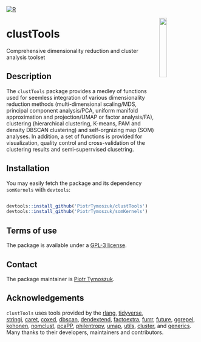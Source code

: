 [![R](https://github.com/PiotrTymoszuk/clustTools/actions/workflows/r.yml/badge.svg)](https://github.com/PiotrTymoszuk/clustTools/actions/workflows/r.yml)

<img src="https://github.com/PiotrTymoszuk/clustTools/assets/80723424/fcf39384-39f7-43f8-a396-b546a3218398" width="20%" height="20%" align = "right">

# clustTools
Comprehensive dimensionality reduction and cluster analysis toolset

## Description

The `clustTools` package provides a medley of functions used for seemless integration of various dimensionality reduction methods (multi-dimensional scaling/MDS, principal component analysis/PCA, uniform manifold approximation and projection/UMAP or factor analysis/FA), clustering (hierarchical clustering, K-means, PAM and density DBSCAN clustering) and self-orgnizing map (SOM) analyses. In addition, a set of functions is provided for visualization, quality control and cross-validation of the clustering results and semi-superrvised clusetring.

## Installation

You may easily fetch the package and its dependency `somKernels` with `devtools`: 

```r

devtools::install_github('PiotrTymoszuk/clustTools')
devtools::install_github('PiotrTymoszuk/somKernels')

```

## Terms of use

The package is available under a [GPL-3 license](https://github.com/PiotrTymoszuk/clustTools/blob/main/LICENSE).

## Contact

The package maintainer is [Piotr Tymoszuk](mailto:piotr.s.tymoszuk@gmail.com).

## Acknowledgements

`clustTools` uses tools provided by the [rlang](https://rlang.r-lib.org/), [tidyverse](https://www.tidyverse.org/), [stringi](https://stringi.gagolewski.com/), [caret](https://topepo.github.io/caret/), [coxed](https://cran.r-project.org/web/packages/coxed/index.html), [dbscan](https://cran.r-project.org/web/packages/dbscan/index.html), [dendextend](https://github.com/talgalili/dendextend), [factoextra](https://cran.r-project.org/web/packages/factoextra/index.html), [furrr](https://furrr.futureverse.org/), [future](https://future.futureverse.org/), [ggrepel](https://ggrepel.slowkow.com/), [kohonen](https://cran.r-project.org/web/packages/kohonen/index.html), [nomclust](https://cran.r-project.org/web/packages/nomclust/index.html), [pcaPP](https://github.com/cran/pcaPP), [philentropy](https://github.com/drostlab/philentropy), [umap](https://github.com/tkonopka/umap), [utils](https://stat.ethz.ch/R-manual/R-devel/library/utils/html/00Index.html), [cluster](https://cran.r-project.org/web/packages/cluster/index.html), and [generics](https://github.com/r-lib/generics). Many thanks to their developers, maintainers and contributors.
